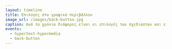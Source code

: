 ```yaml
---
layout: timeline 
title: Επιλογές στο γραφικό περιβάλλον 
image_url: /images/back-button.jpg
caption: Ανά τα χρόνια διάφορες είναι οι επιλογές των σχεδιαστών και ειδικών στην τεχνολογία λογισμικού για ένα πιο εύχρηστο και χρήσιμο γραφικό περιβάλλον. Άλλες δεν ευδοκίμησαν και αποδείχθηκαν λανθασμένες επιλογές και άλλες αποτέλεσαν τον ακρογωνιαίο λίθο των σημερινών λειτουργικών  συστημάτων και πλέον δεν μπορούμε να φανταστούμε ένα ΛΣ χωρίς αυτές.
events:
  - hypertext-hypermedia
  - back-button
---
```

